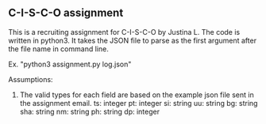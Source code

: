 ## C-I-S-C-O assignment

This is a recruiting assignment for C-I-S-C-O by Justina L.
The code is written in python3. It takes the JSON file to parse as the first argument after the file name in command line.

Ex. "python3 assignment.py log.json"

Assumptions:
1. The valid types for each field are based on the example json file sent in the assignment email.
ts: integer
pt: integer
si: string
uu: string
bg: string
sha: string
nm: string
ph: string
dp: integer
